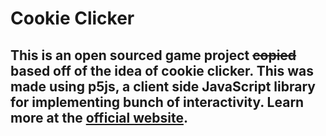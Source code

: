 # Cookie Clicker
## This is an open sourced game project <s>copied</s> based off of the idea of cookie clicker. This was made using p5js, a client side JavaScript library for implementing bunch of interactivity. Learn more at the <a href="https://youtu.be/dQw4w9WgXcQ">official website</a>.
